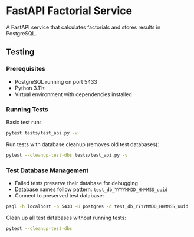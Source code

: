# FastAPI Factorial Service

A FastAPI service that calculates factorials and stores results in PostgreSQL.

## Testing

### Prerequisites
- PostgreSQL running on port 5433
- Python 3.11+
- Virtual environment with dependencies installed

### Running Tests

Basic test run:
```bash
pytest tests/test_api.py -v
```

Run tests with database cleanup (removes old test databases):
```bash
pytest --cleanup-test-dbs tests/test_api.py -v
```

### Test Database Management

- Failed tests preserve their database for debugging
- Database names follow pattern: `test_db_YYYYMMDD_HHMMSS_uuid`
- Connect to preserved test database:
```bash
psql -h localhost -p 5433 -U postgres -d test_db_YYYYMMDD_HHMMSS_uuid
```

Clean up all test databases without running tests:
```bash
pytest --cleanup-test-dbs
```
